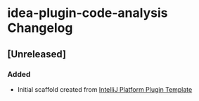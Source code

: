 <!-- Keep a Changelog guide -> https://keepachangelog.com -->

# idea-plugin-code-analysis Changelog

## [Unreleased]
### Added
- Initial scaffold created from [IntelliJ Platform Plugin Template](https://github.com/JetBrains/intellij-platform-plugin-template)
